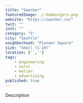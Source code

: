 ```yaml
---
title: "Swecker"
featuredImage: ./-hamburgers.png
website: "https://swecker.co/"
twit: ""
inst: ""
category: "S"
city: "Seattle"
neighborhood: "Pioneer Square"
size: "Small (1-10)"
location: ['','']
tags:
    - engineering
    - ux/ui
    - motion
    - advertising
published: true
---
```


Description

